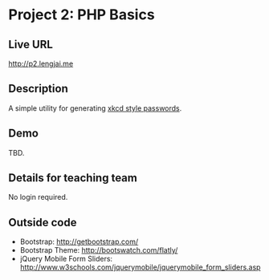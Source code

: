 # Project 2: PHP Basics

## Live URL
<http://p2.lengjai.me>

## Description
A simple utility for generating [xkcd style passwords](http://xkcd.com/936/).

## Demo
TBD.

## Details for teaching team
No login required.

## Outside code
* Bootstrap: http://getbootstrap.com/
* Bootstrap Theme: http://bootswatch.com/flatly/
* jQuery Mobile Form Sliders: http://www.w3schools.com/jquerymobile/jquerymobile_form_sliders.asp

